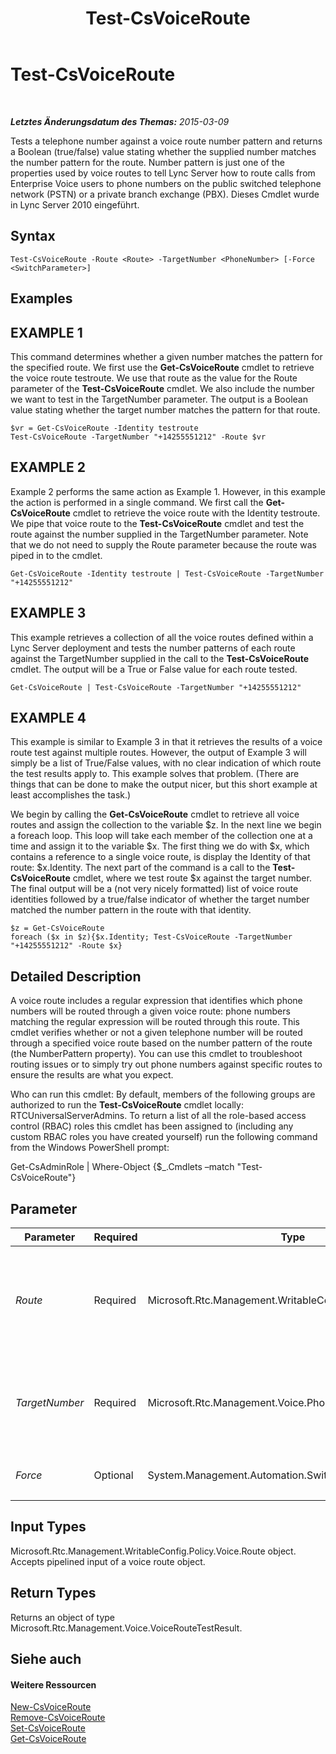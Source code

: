 ﻿---
title: Test-CsVoiceRoute
TOCTitle: Test-CsVoiceRoute
ms:assetid: 39d5012d-7beb-41c6-ac94-51011da04872
ms:mtpsurl: https://technet.microsoft.com/de-de/library/Gg425873(v=OCS.15)
ms:contentKeyID: 49293717
ms.date: 05/19/2016
mtps_version: v=OCS.15
ms.translationtype: HT
---

# Test-CsVoiceRoute

 

_**Letztes Änderungsdatum des Themas:** 2015-03-09_

Tests a telephone number against a voice route number pattern and returns a Boolean (true/false) value stating whether the supplied number matches the number pattern for the route. Number pattern is just one of the properties used by voice routes to tell Lync Server how to route calls from Enterprise Voice users to phone numbers on the public switched telephone network (PSTN) or a private branch exchange (PBX). Dieses Cmdlet wurde in Lync Server 2010 eingeführt.

## Syntax

    Test-CsVoiceRoute -Route <Route> -TargetNumber <PhoneNumber> [-Force <SwitchParameter>]

## Examples

## EXAMPLE 1

This command determines whether a given number matches the pattern for the specified route. We first use the **Get-CsVoiceRoute** cmdlet to retrieve the voice route testroute. We use that route as the value for the Route parameter of the **Test-CsVoiceRoute** cmdlet. We also include the number we want to test in the TargetNumber parameter. The output is a Boolean value stating whether the target number matches the pattern for that route.

    $vr = Get-CsVoiceRoute -Identity testroute
    Test-CsVoiceRoute -TargetNumber "+14255551212" -Route $vr

## EXAMPLE 2

Example 2 performs the same action as Example 1. However, in this example the action is performed in a single command. We first call the **Get-CsVoiceRoute** cmdlet to retrieve the voice route with the Identity testroute. We pipe that voice route to the **Test-CsVoiceRoute** cmdlet and test the route against the number supplied in the TargetNumber parameter. Note that we do not need to supply the Route parameter because the route was piped in to the cmdlet.

    Get-CsVoiceRoute -Identity testroute | Test-CsVoiceRoute -TargetNumber "+14255551212"

## EXAMPLE 3

This example retrieves a collection of all the voice routes defined within a Lync Server deployment and tests the number patterns of each route against the TargetNumber supplied in the call to the **Test-CsVoiceRoute** cmdlet. The output will be a True or False value for each route tested.

    Get-CsVoiceRoute | Test-CsVoiceRoute -TargetNumber "+14255551212"

## EXAMPLE 4

This example is similar to Example 3 in that it retrieves the results of a voice route test against multiple routes. However, the output of Example 3 will simply be a list of True/False values, with no clear indication of which route the test results apply to. This example solves that problem. (There are things that can be done to make the output nicer, but this short example at least accomplishes the task.)

We begin by calling the **Get-CsVoiceRoute** cmdlet to retrieve all voice routes and assign the collection to the variable $z. In the next line we begin a foreach loop. This loop will take each member of the collection one at a time and assign it to the variable $x. The first thing we do with $x, which contains a reference to a single voice route, is display the Identity of that route: $x.Identity. The next part of the command is a call to the **Test-CsVoiceRoute** cmdlet, where we test route $x against the target number. The final output will be a (not very nicely formatted) list of voice route identities followed by a true/false indicator of whether the target number matched the number pattern in the route with that identity.

    $z = Get-CsVoiceRoute
    foreach ($x in $z){$x.Identity; Test-CsVoiceRoute -TargetNumber "+14255551212" -Route $x}

## Detailed Description

A voice route includes a regular expression that identifies which phone numbers will be routed through a given voice route: phone numbers matching the regular expression will be routed through this route. This cmdlet verifies whether or not a given telephone number will be routed through a specified voice route based on the number pattern of the route (the NumberPattern property). You can use this cmdlet to troubleshoot routing issues or to simply try out phone numbers against specific routes to ensure the results are what you expect.

Who can run this cmdlet: By default, members of the following groups are authorized to run the **Test-CsVoiceRoute** cmdlet locally: RTCUniversalServerAdmins. To return a list of all the role-based access control (RBAC) roles this cmdlet has been assigned to (including any custom RBAC roles you have created yourself) run the following command from the Windows PowerShell prompt:

Get-CsAdminRole | Where-Object {$\_.Cmdlets –match "Test-CsVoiceRoute"}

## Parameter


<table>
<colgroup>
<col style="width: 25%" />
<col style="width: 25%" />
<col style="width: 25%" />
<col style="width: 25%" />
</colgroup>
<thead>
<tr class="header">
<th>Parameter</th>
<th>Required</th>
<th>Type</th>
<th>Description</th>
</tr>
</thead>
<tbody>
<tr class="odd">
<td><p><em>Route</em></p></td>
<td><p>Required</p></td>
<td><p>Microsoft.Rtc.Management.WritableConfig.Policy.Voice.Route</p></td>
<td><p>An object containing a reference to the voice route against which you want to test the number specified in the TargetNumber parameter. You can retrieve a voice route object by calling the <strong>Get-CsVoiceRoute</strong> cmdlet.</p>
<p>Full Data Type: Microsoft.Rtc.Management.WritableConfig.Policy.Voice.Route</p></td>
</tr>
<tr class="even">
<td><p><em>TargetNumber</em></p></td>
<td><p>Required</p></td>
<td><p>Microsoft.Rtc.Management.Voice.PhoneNumber</p></td>
<td><p>The phone number against which you want to test the voice route specified in the Route parameter. This number should be in E.164 format (such as +14255551212).</p>
<p>Full Data Type: Microsoft.Rtc.Management.Voice.PhoneNumber</p></td>
</tr>
<tr class="odd">
<td><p><em>Force</em></p></td>
<td><p>Optional</p></td>
<td><p>System.Management.Automation.SwitchParameter</p></td>
<td><p>Suppresses any confirmation prompts or non-fatal error messages that might occur when you run the cmdlet.</p></td>
</tr>
</tbody>
</table>


## Input Types

Microsoft.Rtc.Management.WritableConfig.Policy.Voice.Route object. Accepts pipelined input of a voice route object.

## Return Types

Returns an object of type Microsoft.Rtc.Management.Voice.VoiceRouteTestResult.

## Siehe auch

#### Weitere Ressourcen

[New-CsVoiceRoute](new-csvoiceroute.md)  
[Remove-CsVoiceRoute](remove-csvoiceroute.md)  
[Set-CsVoiceRoute](set-csvoiceroute.md)  
[Get-CsVoiceRoute](get-csvoiceroute.md)

